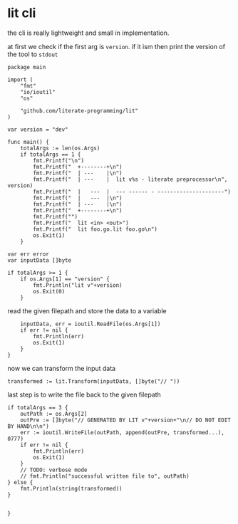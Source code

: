 # lit cli

the cli is really lightweight and small in implementation.

at first we check if the first arg is `version`. if it ism then print the version of the tool to `stdout`

	package main

	import (
		"fmt"
		"io/ioutil"
		"os"

		"github.com/literate-programming/lit"
	)

	var version = "dev"

	func main() {
		totalArgs := len(os.Args)
		if totalArgs == 1 {
			fmt.Printf("\n")
			fmt.Printf("  +--------+\n")
			fmt.Printf("  | ---    |\n")
			fmt.Printf("  | ---    |  lit v%s - literate preprocessor\n", version)
			fmt.Printf("  |   ---  |  --- ------ - ---------------------")
			fmt.Printf("  |   ---  |\n")
			fmt.Printf("  | ---    |\n")
			fmt.Printf("  +--------+\n")
			fmt.Printf("")
			fmt.Printf("  lit <in> <out>")
			fmt.Printf("  lit foo.go.lit foo.go\n")
			os.Exit(1)
		}

	var err error
	var inputData []byte

	if totalArgs >= 1 {
		if os.Args[1] == "version" {
			fmt.Println("lit v"+version)
			os.Exit(0)
		}

read the given filepath and store the data to a variable

		inputData, err = ioutil.ReadFile(os.Args[1])
		if err != nil {
			fmt.Println(err)
			os.Exit(1)
		}
	}

now we can transform the input data

	transformed := lit.Transform(inputData, []byte("// "))


last step is to write the file back to the given filepath

	if totalArgs == 3 {
		outPath := os.Args[2]
		outPre := []byte("// GENERATED BY LIT v"+version+"\n// DO NOT EDIT BY HAND\n\n")
		err := ioutil.WriteFile(outPath, append(outPre, transformed...), 0777)
		if err != nil {
			fmt.Println(err)
			os.Exit(1)
		}
		// TODO: verbose mode
		// fmt.Println("successful written file to", outPath)
	} else {
		fmt.Println(string(transformed))
	}


	}
